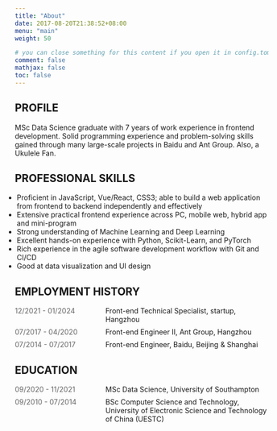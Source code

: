 ```yaml
---
title: "About"
date: 2017-08-20T21:38:52+08:00
menu: "main"
weight: 50

# you can close something for this content if you open it in config.toml.
comment: false
mathjax: false
toc: false
---
```


## PROFILE

MSc Data Science graduate with 7 years of work experience in frontend development. Solid programming experience and problem-solving skills gained through many large-scale projects in Baidu and Ant Group. Also, a Ukulele Fan.


## PROFESSIONAL SKILLS

- Proficient in JavaScript, Vue/React, CSS3; able to build a web application from frontend to backend independently and effectively
- Extensive practical frontend experience across PC, mobile web, hybrid app and mini-program
- Strong understanding of Machine Learning and Deep Learning 
- Excellent hands-on experience with Python, Scikit-Learn, and PyTorch
- Rich experience in the agile software development workflow with Git and CI/CD
- Good at data visualization and UI design

<style>
.post-header {
  display: none;
}
.post-content {
  margin-top: -3em;
}
.timeline p {
  margin: 0;
}
.timeline .time {
  margin-right: 20px;
  color: rgba(0,0,0,0.6);
  flex: 0 0 160px;
}
.timeline {
  display: flex;
  justify-content: flex-start;
  align-items: flex-start;
}
.timeline+.timeline {
  margin-top: 8px;
}
li {
  margin-left: -20px
}
</style>

## EMPLOYMENT HISTORY

<section>
<div class="timeline work-item">
  <p class="time">12/2021 - 01/2024</p>
  <p class="work-title">Front-end Technical Specialist, startup, Hangzhou</p>
</div>
<div class="timeline work-item">
  <p class="time">07/2017 - 04/2020</p>
  <p class="work-title">Front-end Engineer II, Ant Group, Hangzhou</p>
</div>
<div class="timeline work-item">
  <p class="time">07/2014 - 07/2017</p>
  <p class="work-title">Front-end Engineer, Baidu, Beijing & Shanghai</p>
</div>
</section>

## EDUCATION

<section >
<div class="timeline">
  <p class="time">09/2020 - 11/2021</p>
  <p>MSc Data Science, University of Southampton</p>
</div>
<div class="timeline">
  <p class="time">09/2010 - 07/2014</p>
  <p>BSc Computer Science and Technology, University of Electronic Science and Technology of China (UESTC) </p>
</div>
</section>



